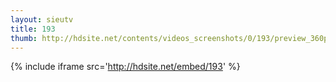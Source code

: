 ```yaml
---
layout: sieutv
title: 193
thumb: http://hdsite.net/contents/videos_screenshots/0/193/preview_360p.mp4.jpg
---
```

{% include iframe src='http://hdsite.net/embed/193' %}
 

